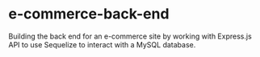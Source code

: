 # e-commerce-back-end
Building the back end for an e-commerce site by working with Express.js API to use Sequelize to interact with a MySQL database.
